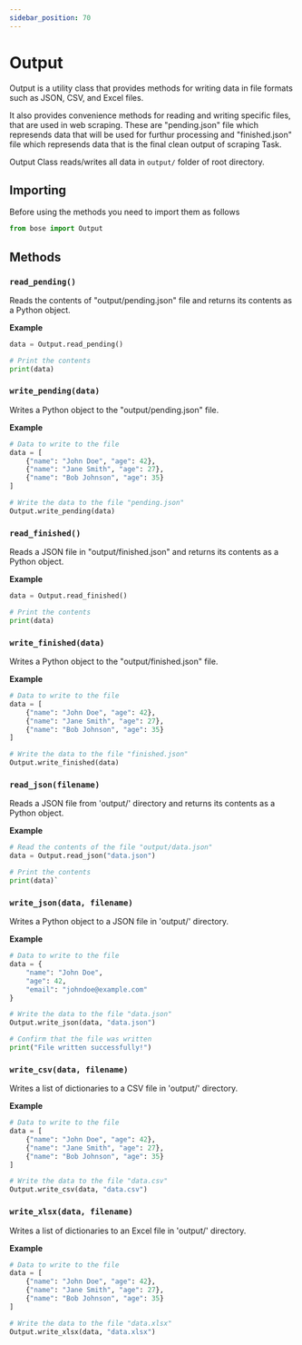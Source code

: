 ```yaml
---
sidebar_position: 70
---
```

# Output

Output is a utility class that provides methods for writing data in file formats such as JSON, CSV, and Excel files.  

It also provides convenience methods for reading and writing specific files, that are used in web scraping. These are "pending.json" file which represends data that will be used for furthur processing and "finished.json" file which represends data that is the final clean output of scraping Task. 

Output Class reads/writes all data in `output/` folder of root directory. 

## Importing 
Before using the methods you need to import them as follows
```python
from bose import Output
```

## Methods


### `read_pending()`

Reads the contents of "output/pending.json" file and returns its contents as a Python object.

**Example**

```python
data = Output.read_pending()

# Print the contents
print(data)
```

### `write_pending(data)`

Writes a Python object to the "output/pending.json" file.

**Example**

```python
# Data to write to the file
data = [
    {"name": "John Doe", "age": 42},
    {"name": "Jane Smith", "age": 27},
    {"name": "Bob Johnson", "age": 35}
]

# Write the data to the file "pending.json"
Output.write_pending(data)
```


### `read_finished()`

Reads a JSON file in "output/finished.json" and returns its contents as a Python object.


**Example**

```python
data = Output.read_finished()

# Print the contents
print(data)
```

### `write_finished(data)`

Writes a Python object to the "output/finished.json" file.

**Example**

```python
# Data to write to the file
data = [
    {"name": "John Doe", "age": 42},
    {"name": "Jane Smith", "age": 27},
    {"name": "Bob Johnson", "age": 35}
]

# Write the data to the file "finished.json"
Output.write_finished(data)
```

### `read_json(filename)`

Reads a JSON file from 'output/' directory and returns its contents as a Python object.

**Example**

```python
# Read the contents of the file "output/data.json"
data = Output.read_json("data.json")

# Print the contents
print(data)`
```

### `write_json(data, filename)`

Writes a Python object to a JSON file in 'output/' directory.

**Example**

```python
# Data to write to the file
data = {
    "name": "John Doe",
    "age": 42,
    "email": "johndoe@example.com"
}

# Write the data to the file "data.json"
Output.write_json(data, "data.json")

# Confirm that the file was written
print("File written successfully!")
```

### `write_csv(data, filename)`

Writes a list of dictionaries to a CSV file in 'output/' directory.

**Example**

```python
# Data to write to the file
data = [
    {"name": "John Doe", "age": 42},
    {"name": "Jane Smith", "age": 27},
    {"name": "Bob Johnson", "age": 35}
]

# Write the data to the file "data.csv"
Output.write_csv(data, "data.csv")
```
### `write_xlsx(data, filename)`

Writes a list of dictionaries to an Excel file in 'output/' directory.

**Example**

```python
# Data to write to the file
data = [
    {"name": "John Doe", "age": 42},
    {"name": "Jane Smith", "age": 27},
    {"name": "Bob Johnson", "age": 35}
]

# Write the data to the file "data.xlsx"
Output.write_xlsx(data, "data.xlsx")
```
